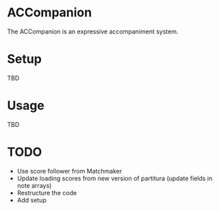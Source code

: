 # ACCompanion

The ACCompanion is an expressive accompaniment system.

# Setup

TBD

# Usage

TBD

# TODO

* Use score follower from Matchmaker
* Update loading scores from new version of partitura (update fields in note arrays)
* Restructure the code
* Add setup
